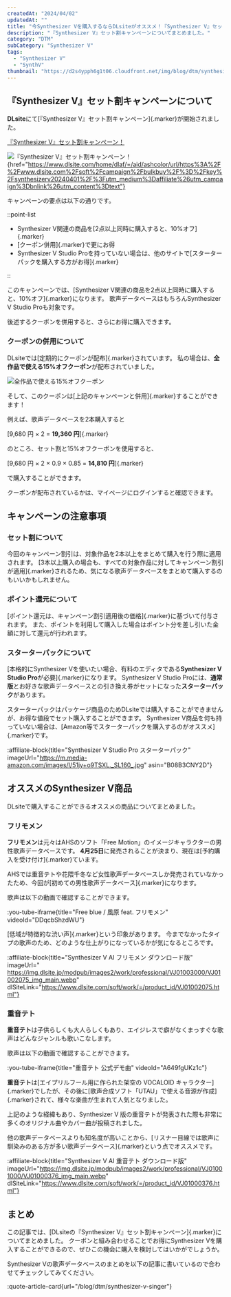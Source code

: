 ```yaml
---
createdAt: "2024/04/02"
updatedAt: ""
title: "今Synthesizer Vを購入するならDLsiteがオススメ！『Synthesizer V』セット割キャンペーンについて解説【5/8まで】"
description: "『Synthesizer V』セット割キャンペーンについてまとめました。"
category: "DTM"
subCategory: "Synthesizer V"
tags:
  - "Synthesizer V"
  - "SynthV"
thumbnail: "https://d2s4ypph6g1t06.cloudfront.net/img/blog/dtm/synthesizer-v/thumbnail.png"
---
```


## 『Synthesizer V』セット割キャンペーンについて

**DLsite**にて[『Synthesizer V』セット割キャンペーン]{.marker}が開始されました。

<a rel="noopener sponsored" href="https://www.dlsite.com/home/dlaf/=/aid/ashcolor/url/https%3A%2F%2Fwww.dlsite.com%2Fsoft%2Fcampaign%2Fbulkbuy%2F%3D%2Fkey%2Fsynthesizerv20240401%2F%3Futm_medium%3Daffiliate%26utm_campaign%3Dbnlink%26utm_content%3Dtext" target="_blank">『Synthesizer V』セット割キャンペーン！</a>

![『Synthesizer V』セット割キャンペーン！](https://d2s4ypph6g1t06.cloudfront.net/img/blog/dtm/synthesizer-v-dlsite-campaign/campaign.png){href="https://www.dlsite.com/home/dlaf/=/aid/ashcolor/url/https%3A%2F%2Fwww.dlsite.com%2Fsoft%2Fcampaign%2Fbulkbuy%2F%3D%2Fkey%2Fsynthesizerv20240401%2F%3Futm_medium%3Daffiliate%26utm_campaign%3Dbnlink%26utm_content%3Dtext"}

キャンペーンの要点は以下の通りです。

::point-list

- Synthesizer V関連の商品を[2点以上同時に購入すると、10%オフ]{.marker}
- [クーポン併用]{.marker}で更にお得
- Synthesizer V Studio Proを持っていない場合は、他のサイトで[スターターパックを購入する方がお得]{.marker}

::

このキャンペーンでは、[Synthesizer V関連の商品を2点以上同時に購入すると、10%オフ]{.marker}になります。
歌声データベースはもちろんSynthesizer V Studio Proも対象です。

後述するクーポンを併用すると、さらにお得に購入できます。

### クーポンの併用について

DLsiteでは[定期的にクーポンが配布]{.marker}されています。
私の場合は、**全作品で使える15%オフクーポン**が配布されていました。

![全作品で使える15%オフクーポン](https://d2s4ypph6g1t06.cloudfront.net/img/blog/dtm/synthesizer-v-dlsite-campaign/coupon.png)

そして、このクーポンは[上記のキャンペーンと併用]{.marker}することができます！

例えば、歌声データベースを2本購入すると

[9,680 円 × 2 = **19,360 円**]{.marker}

のところ、セット割と15%オフクーポンを使用すると、

[9,680 円 × 2 × 0.9 × 0.85 = **14,810 円**]{.marker}

で購入することができます。

クーポンが配布されているかは、マイページにログインすると確認できます。

## キャンペーンの注意事項

### セット割について

今回のキャンペーン割引は、対象作品を2本以上をまとめて購入を行う際に適用されます。
[3本以上購入の場合も、すべての対象作品に対してキャンペーン割引が適用]{.marker}されるため、気になる歌声データベースをまとめて購入するのもいいかもしれません。

### ポイント還元について

[ポイント還元は、キャンペーン割引適用後の価格]{.marker}に基づいて付与されます。
また、ポイントを利用して購入した場合はポイント分を差し引いた金額に対して還元が行われます。

### スターターパックについて

[本格的にSynthesizer Vを使いたい場合、有料のエディタである**Synthesizer V Studio Pro**が必要]{.marker}になります。
Synthesizer V Studio Proには、**通常版**とお好きな歌声データベースとの引き換え券がセットになった**スターターパック**があります。

スターターパックはパッケージ商品のためDLsiteでは購入することができませんが、お得な値段でセット購入することができます。
Synthesizer V商品を何も持っていない場合は、[Amazon等でスターターパックを購入するのがオススメ]{.marker}です。

:affiliate-block{title="Synthesizer V Studio Pro スターターパック" imageUrl="https://m.media-amazon.com/images/I/51jy+o9TSXL._SL160_.jpg" asin="B08B3CNY2D"}

## オススメのSynthesizer V商品

DLsiteで購入することができるオススメの商品についてまとめました。

### フリモメン

**フリモメン**は元々はAHSのソフト「Free Motion」のイメージキャラクターの男性歌声データベースです。
**4月25日**に発売されることが決まり、現在は[予約購入を受け付け]{.marker}ています。

AHSでは重音テトや花隈千冬など女性歌声データベースしか発売されていなかったため、今回が[初めての男性歌声データベース]{.marker}になります。

歌声は以下の動画で確認することができます。

:you-tube-iframe{title="Free blue / 風原 feat. フリモメン" videoId="DDqcbShzdWU"}

[低域が特徴的な渋い声]{.marker}という印象があります。
今までなかったタイプの歌声のため、どのような仕上がりになっているかが気になるところです。

:affiliate-block{title="Synthesizer V AI フリモメン ダウンロード版" imageUrl=" https://img.dlsite.jp/modpub/images2/work/professional/VJ01003000/VJ01002075_img_main.webp" dlSiteLink="https://www.dlsite.com/soft/work/=/product_id/VJ01002075.html"}

### 重音テト

**重音テト**は子供らしくも大人らしくもあり、エイジレスで癖がなくまっすぐな歌声はどんなジャンルも歌いこなします。

歌声は以下の動画で確認することができます。

:you-tube-iframe{title="重音テト 公式デモ曲" videoId="A649fgUKz1c"}

**重音テト**は[エイプリルフール用に作られた架空の VOCALOID キャラクター]{.marker}でしたが、その後に[歌声合成ソフト「UTAU」で使える音源が作成]{.marker}されて、様々な楽曲が生まれて人気となりました。

上記のような経緯もあり、Synthesizer V 版の重音テトが発表された際も非常に多くのオリジナル曲やカバー曲が投稿されました。

他の歌声データベースよりも知名度が高いことから、[リスナー目線では歌声に馴染みのある方が多い歌声データベース]{.marker}という点でオススメです。

:affiliate-block{title="Synthesizer V AI 重音テト ダウンロード版" imageUrl="https://img.dlsite.jp/modpub/images2/work/professional/VJ01001000/VJ01000376_img_main.webp" dlSiteLink="https://www.dlsite.com/soft/work/=/product_id/VJ01000376.html"}

## まとめ

この記事では、[DLsiteの『Synthesizer V』セット割キャンペーン]{.marker}についてまとめました。
クーポンと組み合わせることでお得にSynthesizer Vを購入することができるので、ぜひこの機会に購入を検討してはいかがでしょうか。

Synthesizer Vの歌声データベースのまとめを以下の記事に書いているので合わせてチェックしてみてください。

:quote-article-card{url="/blog/dtm/synthesizer-v-singer"}
